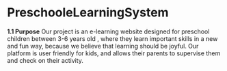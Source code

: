 # PreschooleLearningSystem
**1.1 Purpose**
Our project is an e-learning website designed for preschool children between 3-6 years old , where they learn important skills in a new and fun way, because we believe that learning should be joyful. Our platform is user friendly for kids, and allows their parents to supervise them and check on their activity.
